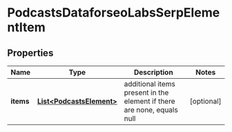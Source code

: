 

# PodcastsDataforseoLabsSerpElementItem


## Properties

| Name | Type | Description | Notes |
|------------ | ------------- | ------------- | -------------|
|**items** | [**List&lt;PodcastsElement&gt;**](PodcastsElement.md) | additional items present in the element if there are none, equals null |  [optional] |



